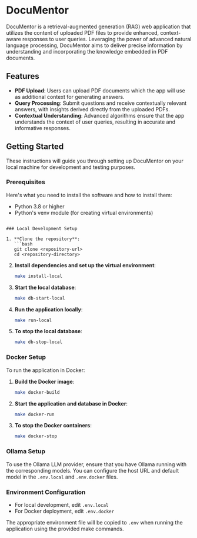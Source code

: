 # DocuMentor

DocuMentor is a retrieval-augmented generation (RAG) web application that utilizes the content of uploaded PDF files to provide enhanced, context-aware responses to user queries. Leveraging the power of advanced natural language processing, DocuMentor aims to deliver precise information by understanding and incorporating the knowledge embedded in PDF documents.

## Features

- **PDF Upload**: Users can upload PDF documents which the app will use as additional context for generating answers.
- **Query Processing**: Submit questions and receive contextually relevant answers, with insights derived directly from the uploaded PDFs.
- **Contextual Understanding**: Advanced algorithms ensure that the app understands the context of user queries, resulting in accurate and informative responses.

## Getting Started

These instructions will guide you through setting up DocuMentor on your local machine for development and testing purposes.

### Prerequisites

Here's what you need to install the software and how to install them:

- Python 3.8 or higher
- Python's venv module (for creating virtual environments)
```

### Local Development Setup

1. **Clone the repository**:
   ```bash
   git clone <repository-url>
   cd <repository-directory>
   ```

2. **Install dependencies and set up the virtual environment**:
   ```bash
   make install-local
   ```

3. **Start the local database**:
   ```bash
   make db-start-local
   ```

4. **Run the application locally**:
   ```bash
   make run-local
   ```

5. **To stop the local database**:
   ```bash
   make db-stop-local
   ```

### Docker Setup

To run the application in Docker:

1. **Build the Docker image**:
   ```bash
   make docker-build
   ```

2. **Start the application and database in Docker**:
   ```bash
   make docker-run
   ```

3. **To stop the Docker containers**:
   ```bash
   make docker-stop
   ```

### Ollama Setup

To use the Ollama LLM provider, ensure that you have Ollama running with the corresponding models. You can configure the host URL and default model in the `.env.local` and `.env.docker` files.

### Environment Configuration

- For local development, edit `.env.local`
- For Docker deployment, edit `.env.docker`

The appropriate environment file will be copied to `.env` when running the application using the provided make commands.
